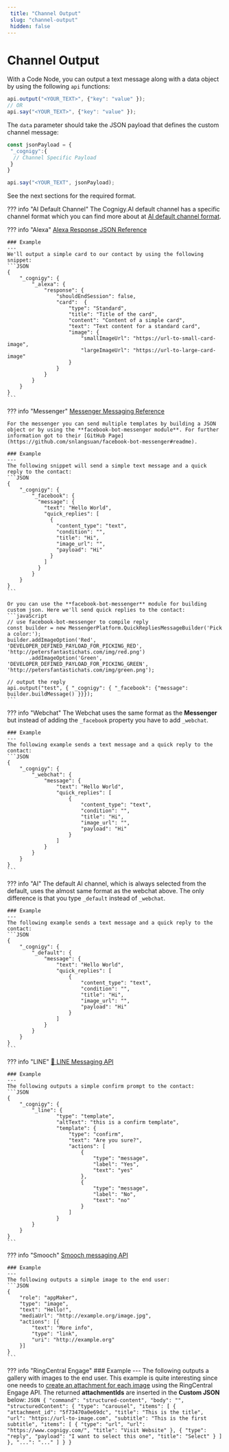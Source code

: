 ```yaml
---
 title: "Channel Output" 
 slug: "channel-output" 
 hidden: false 
---
```

# Channel Output

With a Code Node, you can output a text message along with a data object by using the following `api` functions:

```javaScript
api.output("<YOUR_TEXT>", {"key": "value" });
// OR
api.say("<YOUR_TEXT>", {"key": "value" });
``` 

The `data` parameter should take the JSON payload that defines the custom channel message:
```javaScript
const jsonPayload = {
 "_cognigy":{
  // Channel Specific Payload 
 }
}

api.say("<YOUR_TEXT", jsonPayload);
``` 

See the next sections for the required format.

??? info "AI Default Channel"
    The Cognigy.AI default channel has a specific channel format which you can find more about at [AI default channel format](ai-default-channel-formats.md).

??? info "Alexa"
    [Alexa Response JSON Reference](https://developer.amazon.com/de/docs/custom-skills/request-and-response-json-reference.html)

    ### Example
    ---
    We'll output a simple card to our contact by using the following snippet:
    ```JSON
    {
        "_cognigy": {
            "_alexa": {
                "response": {
                    "shouldEndSession": false,
                    "card":  {
                        "type": "Standard",
                        "title": "Title of the card",
                        "content": "Content of a simple card",
                        "text": "Text content for a standard card",
                        "image": {
                            "smallImageUrl": "https://url-to-small-card-image",
                            "largeImageUrl": "https://url-to-large-card-image"
                        }
                    }
                }
            }
        }
    }
    ``` 

??? info "Messenger"
    [Messenger Messaging Reference](https://developers.facebook.com/docs/messenger-platform/send-messages)

    For the messenger you can send multiple templates by building a JSON object or by using the **facebook-bot-messenger module**. For further information got to their [GitHub Page](https://github.com/snlangsuan/facebook-bot-messenger#readme).

    ### Example
    ---
    The following snippet will send a simple text message and a quick reply to the contact:
    ```JSON
    {
        "_cognigy": {
            "_facebook": {      
              "message": {
                "text": "Hello World",
                "quick_replies": [
                  {
                    "content_type": "text",
                    "condition": "",
                    "title": "Hi",
                    "image_url": "",
                    "payload": "Hi"
                  }
                ]
              }
            }
        }
    }
    ``` 

    Or you can use the **facebook-bot-messenger** module for building custom json. Here we'll send quick replies to the contact:
    ```javaScript
    // use facebook-bot-messenger to compile reply
    const builder = new MessengerPlatform.QuickRepliesMessageBuilder('Pick a color:');
    builder.addImageOption('Red', 'DEVELOPER_DEFINED_PAYLOAD_FOR_PICKING_RED', 'http://petersfantastichats.com/img/red.png')
           .addImageOption('Green', 'DEVELOPER_DEFINED_PAYLOAD_FOR_PICKING_GREEN', 'http://petersfantastichats.com/img/green.png');

    // output the reply
    api.output("test", { "_cognigy": { "_facebook": {"message": builder.buildMessage() }}});
    ```

??? info "Webchat"
    The Webchat uses the same format as the **Messenger** but instead of adding the `_facebook` property you have to add `_webchat`.

    ### Example
    ---
    The following example sends a text message and a quick reply to the contact:
    ```JSON
    {
        "_cognigy": {
            "_webchat": {      
                "message": {
                    "text": "Hello World",
                    "quick_replies": [
                        {
                            "content_type": "text",
                            "condition": "",
                            "title": "Hi",
                            "image_url": "",
                            "payload": "Hi"
                        }
                    ]
                }
            }
        }
    }
    ```

??? info "AI"
    The default AI channel, which is always selected from the default, uses the almost same format as the webchat above. The only difference is that you type `_default` instead of `_webchat`. 

    ### Example
    ---
    The following example sends a text message and a quick reply to the contact:
    ```JSON
    {
        "_cognigy": {
            "_default": {      
                "message": {
                    "text": "Hello World",
                    "quick_replies": [
                        {
                            "content_type": "text",
                            "condition": "",
                            "title": "Hi",
                            "image_url": "",
                            "payload": "Hi"
                        }
                    ]
                }
            }
        }
    }
    ```

??? info "LINE"
    [:link: LINE Messaging API](https://developers.line.me/en/reference/messaging-api/#template-messages)

    ### Example
    ---
    The following outputs a simple confirm prompt to the contact:
    ```JSON
    {
        "_cognigy": {
            "_line": {
                    "type": "template",
                    "altText": "this is a confirm template",
                    "template": {
                        "type": "confirm",
                        "text": "Are you sure?",
                        "actions": [
                            {
                                "type": "message",
                                "label": "Yes",
                                "text": "yes"
                            },
                            {
                                "type": "message",
                                "label": "No",
                                "text": "no"
                            }
                        ]
                    }
            }
        }
    }
    ```

??? info "Smooch"
    [Smooch messaging API](https://docs.smooch.io/rest/?shell#message-types)

    ### Example
    ---
    The following outputs a simple image to the end user:
    ```JSON
    {
        "role": "appMaker",
        "type": "image",
        "text": "Hello!",
        "mediaUrl": "http://example.org/image.jpg",
        "actions": [{
            "text": "More info",
            "type": "link",
            "uri": "http://example.org"
        }]
    }
    ```

??? info "RingCentral Engage"
    ### Example
    ---
    The following outputs a gallery with images to the end user. This example is quite interesting since one needs to [create an attachment for each image](https://developers.ringcentral.com/engage/digital/api-reference/Attachments/createAttachment) using the RingCentral Engage API. The returned **attachmentIds** are inserted in the **Custom JSON** below: 
    ```JSON
    {
      "command": "structured-content",
      "body": "",
      "structuredContent": {
        "type": "carousel",
        "items": [
            {
                "attachment_id": "5f73470a0e69dc",
                "title": "This is the title",
                "url": "https://url-to-image.com",
                "subtitle": "This is the first subtitle",
                "items": [
                    {
                        "type": "url",
                        "url": "https://www.cognigy.com/",
                        "title": "Visit Website"
                    },
                    {
                        "type": "reply",
                        "payload": "I want to select this one",
                        "title": "Select"
                    }
                ]
            },
            "...": "..."
        ]
      }
    }
    ```
